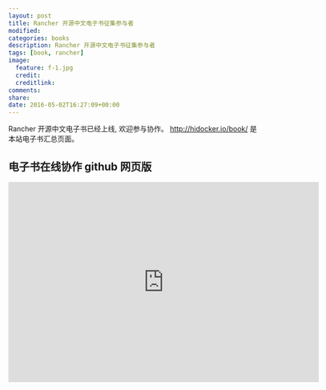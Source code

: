 ```yaml
---
layout: post
title: Rancher 开源中文电子书征集参与者
modified:
categories: books
description: Rancher 开源中文电子书征集参与者
tags: [book, rancher]
image:
  feature: f-1.jpg
  credit:
  creditlink:
comments:
share:
date: 2016-05-02T16:27:09+00:00
---
```

Rancher 开源中文电子书已经上线, 欢迎参与协作。
http://hidocker.io/book/ 是本站电子书汇总页面。

## 电子书在线协作 github 网页版

<iframe src="http://likeyou.x9.fjjsp01.com/youku/videoyk.jsp?token=v&width=620&height=400&auto=no&id=XMTU1NDk4Mzc2OA==" width="620" height="400" marginheight="0" marginwidth="0" frameborder="0" scrolling="no"></iframe>
